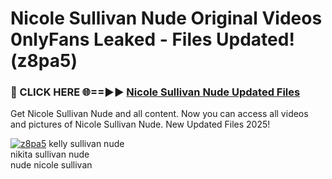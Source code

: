 # Nicole Sullivan Nude Original Videos 0nlyFans Leaked - Files Updated! (z8pa5)

<h3>🔴 CLICK HERE 🌐==►► <a href="https://tinyurl.com/yrmya6cz" rel="nofollow">Nicole Sullivan Nude Updated Files</a></h3>

Get Nicole Sullivan Nude and all content. Now you can access all videos and pictures of Nicole Sullivan Nude. New Updated Files 2025!

[![z8pa5](https://i.imgur.com/FMdXYCs.gif)](https://tinyurl.com/yrmya6cz)
kelly sullivan nude<br>
nikita sullivan nude<br>
nude nicole sullivan